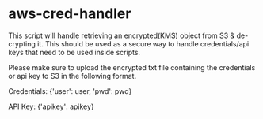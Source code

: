 # aws-cred-handler

This script will handle retrieving an encrypted(KMS) object from S3 & de-crypting it. This should be used as a secure way to handle
credentials/api keys that need to be used inside scripts.

Please make sure to upload the encrypted txt file containing the credentials or api key to S3 in the following format.

Credentials:
{'user': user, 'pwd': pwd}

API Key:
{'apikey': apikey}

